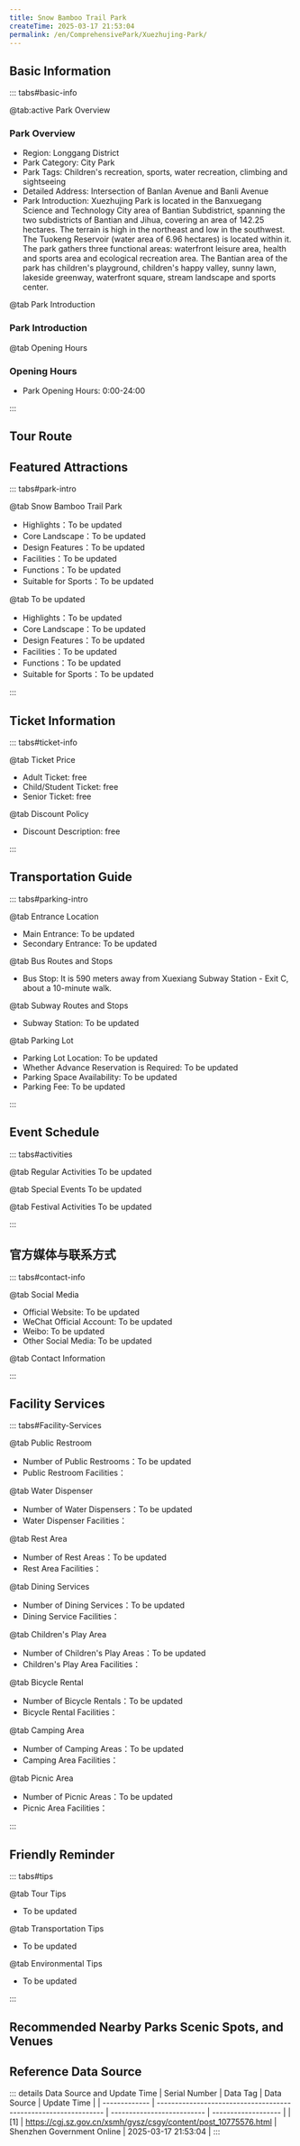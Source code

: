 ```yaml
---
title: Snow Bamboo Trail Park
createTime: 2025-03-17 21:53:04
permalink: /en/ComprehensivePark/Xuezhujing-Park/
---
```



<script setup>
import ImageSwiper from '/.vuepress/theme/components/ImageSwiper.vue'
// 轮播图数据
const swiperItems = [
    {
                link: 'https://cgj.sz.gov.cn/img/4/4006/4006105/10775576.jpg',
                title: 'Snow Bamboo Trail Park',
                description: '',
                author: 'Shenzhen Government Online',
                date: '2025/03/17'
                },
  {
                link: 'https://cgj.sz.gov.cn/img/4/4006/4006105/10775576.jpg',
                title: 'Snow Bamboo Trail Park',
                description: '',
                author: 'Shenzhen Government Online',
                date: '2025/03/17'
                }
]
// 配置项
const swiperConfig = {
  height: 500,
  showInfo: true
}
</script>
<!-- 轮播图组件 -->
<ImageSwiper :items="swiperItems" :config="swiperConfig" />



## Basic Information

::: tabs#basic-info

@tab:active Park Overview
### Park Overview
- Region: Longgang District
- Park Category: City Park
- Park Tags: Children's recreation, sports, water recreation, climbing and sightseeing
- Detailed Address: Intersection of Banlan Avenue and Banli Avenue
- Park Introduction: Xuezhujing Park is located in the Banxuegang Science and Technology City area of Bantian Subdistrict, spanning the two subdistricts of Bantian and Jihua, covering an area of 142.25 hectares. The terrain is high in the northeast and low in the southwest. The Tuokeng Reservoir (water area of 6.96 hectares) is located within it. The park gathers three functional areas: waterfront leisure area, health and sports area and ecological recreation area. The Bantian area of the park has children's playground, children's happy valley, sunny lawn, lakeside greenway, waterfront square, stream landscape and sports center.

@tab Park Introduction
### Park Introduction
@tab Opening Hours
### Opening Hours
- Park Opening Hours: 0:00-24:00

:::

## Tour Route
<ImageCard
image="https://cgj.sz.gov.cn/attachment/1/1334/1334810/10775576.png"
title="Snow Bamboo Trail Park游玩路径图"
description="游玩路径示意图"
/>



## Featured Attractions

::: tabs#park-intro

@tab Snow Bamboo Trail Park
<ImageCard
image="https://cgj.sz.gov.cn/images/index20230710_1.png"
    title="Snow Bamboo Trail Park"
    description="Children's playground, children's activity valley, stream valley, waterfront greenway, sports center, nature education base, etc."
    date=""
    author="Shenzhen Government Online"
/>


- Highlights：To be updated
- Core Landscape：To be updated
- Design Features：To be updated
- Facilities：To be updated
- Functions：To be updated
- Suitable for Sports：To be updated

@tab To be updated
<ImageCard
image="https://cgj.sz.gov.cn/images/index20230710_1.png"
    title="Snow Bamboo Trail Park"
    description="Children's playground, children's activity valley, stream valley, waterfront greenway, sports center, nature education base, etc."
    date=""
    author="Shenzhen Government Online"
/>


- Highlights：To be updated
- Core Landscape：To be updated
- Design Features：To be updated
- Facilities：To be updated
- Functions：To be updated
- Suitable for Sports：To be updated

:::

## Ticket Information

::: tabs#ticket-info

@tab Ticket Price
- Adult Ticket: free
- Child/Student Ticket: free
- Senior Ticket: free

@tab Discount Policy
- Discount Description: free

:::

## Transportation Guide

::: tabs#parking-intro

@tab Entrance Location
- Main Entrance: To be updated
- Secondary Entrance: To be updated

@tab Bus Routes and Stops
- Bus Stop: It is 590 meters away from Xuexiang Subway Station - Exit C, about a 10-minute walk.

@tab Subway Routes and Stops
- Subway Station: To be updated

@tab Parking Lot
- Parking Lot Location: To be updated
- Whether Advance Reservation is Required: To be updated
- Parking Space Availability: To be updated
- Parking Fee: To be updated

:::

## Event Schedule

::: tabs#activities

@tab Regular Activities
To be updated

@tab Special Events
To be updated

@tab Festival Activities
To be updated

:::

## 官方媒体与联系方式

::: tabs#contact-info

@tab Social Media
- Official Website: To be updated
- WeChat Official Account: To be updated
- Weibo: To be updated
- Other Social Media: To be updated

@tab Contact Information

:::

## Facility Services

::: tabs#Facility-Services

@tab Public Restroom
- Number of Public Restrooms：To be updated
- Public Restroom Facilities：

@tab Water Dispenser
- Number of Water Dispensers：To be updated
- Water Dispenser Facilities：

@tab Rest Area
- Number of Rest Areas：To be updated
- Rest Area Facilities：

@tab Dining Services
- Number of Dining Services：To be updated
- Dining Service Facilities：

@tab Children's Play Area
- Number of Children's Play Areas：To be updated
- Children's Play Area Facilities：

@tab Bicycle Rental
- Number of Bicycle Rentals：To be updated
- Bicycle Rental Facilities：

@tab Camping Area
- Number of Camping Areas：To be updated
- Camping Area Facilities：

@tab Picnic Area
- Number of Picnic Areas：To be updated
- Picnic Area Facilities：

:::

## Friendly Reminder

::: tabs#tips

@tab Tour Tips
- To be updated

@tab Transportation Tips
- To be updated

@tab Environmental Tips
- To be updated

:::

## Recommended Nearby Parks Scenic Spots, and Venues

<CardGrid>
  <ImageCard
        image="https://cgj.sz.gov.cn/img/4/4006/4006107/10775582.jpg"
        title="City Square"
        description="The City Square is located at the intersection of Mingzheng Road and Deya Road in Guangming District. It was completed in 2018 and covers an area of 60,000 squa"
        href="/en/ComprehensivePark/City Square"
        author="Shenzhen Government Online"
        date="2025/01/02"
      />
      <ImageCard
        image="https://cgj.sz.gov.cn/img/4/4006/4006107/10775582.jpg"
        title="City Square"
        description="The City Square is located at the intersection of Mingzheng Road and Deya Road in Guangming District. It was completed in 2018 and covers an area of 60,000 squa"
        href="/en/ComprehensivePark/City Square"
        author="Shenzhen Government Online"
        date="2025/01/02"
      />
    </CardGrid>


## Reference Data Source

::: details Data Source and Update Time
| Serial Number | Data Tag                                                        | Data Source                | Update Time         |
| ------------- | --------------------------------------------------------------- | -------------------------- | ------------------- |
| [1]           | https://cgj.sz.gov.cn/xsmh/gysz/csgy/content/post_10775576.html | Shenzhen Government Online | 2025-03-17 21:53:04 |
:::

